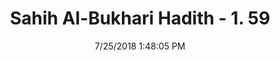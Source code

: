 ---
title        : "Sahih Al-Bukhari Hadith - 1. 59"
date         : 7/25/2018 1:48:05 PM
draft        : false
type         : "hadith"
layout       : "hadith"
BookCode     : "SHB"
VolumeNumber : "1"
HadithNumber : "59"
categories  :  ["Knowledge-Questioning by the Imam"]
tags  :  ["Ibn Umar"]
---